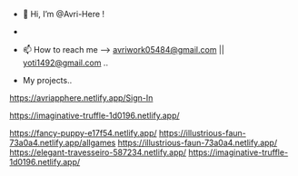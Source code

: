 - 👋 Hi, I’m @Avri-Here !
- 
- 📫 How to reach me    -->     avriwork05484@gmail.com || yoti1492@gmail.com ..

- My projects.. 
<!---
Avri-Here/Avri-Here is a ✨ special ✨ repository because its `README.md` (this file) appears on your GitHub profile.
You can click the Preview link to take a look at your changes.
--->

https://avriapphere.netlify.app/Sign-In

<!---
Avri-Here/Avri-Here is a ✨ special ✨ repository because its `README.md` (this file) appears on your GitHub profile.
You can click the Preview link to take a look at your changes.
--->
https://imaginative-truffle-1d0196.netlify.app/
<!------>
https://fancy-puppy-e17f54.netlify.app/
https://illustrious-faun-73a0a4.netlify.app/allgames
https://illustrious-faun-73a0a4.netlify.app/
https://elegant-travesseiro-587234.netlify.app/
https://imaginative-truffle-1d0196.netlify.app/

<!---
Avri-Here/Avri-Here is a ✨ special ✨ repository because its `README.md` (this file) appears on your GitHub profile.
You can click the Preview link to take a look at your changes.
--->








